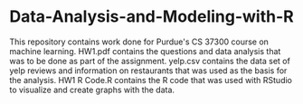# Data-Analysis-and-Modeling-with-R
This repository contains work done for Purdue's CS 37300 course on machine learning.
HW1.pdf contains the questions and data analysis that was to be done as part of the assignment.
yelp.csv contains the data set of yelp reviews and information on restaurants that was used as the basis for the analysis.
HW1 R Code.R contains the R code that was used with RStudio to visualize and create graphs with the data.
